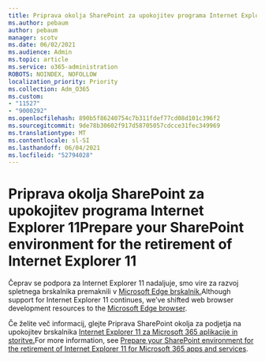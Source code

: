 ```yaml
---
title: Priprava okolja SharePoint za upokojitev programa Internet Explorer 11
ms.author: pebaum
author: pebaum
manager: scotv
ms.date: 06/02/2021
ms.audience: Admin
ms.topic: article
ms.service: o365-administration
ROBOTS: NOINDEX, NOFOLLOW
localization_priority: Priority
ms.collection: Adm_O365
ms.custom:
- "11527"
- "9000292"
ms.openlocfilehash: 890b5f86240754c7b311fdef77cd08d101c396f2
ms.sourcegitcommit: 9de78b30602f917d58705057cdcce31fec349969
ms.translationtype: MT
ms.contentlocale: sl-SI
ms.lasthandoff: 06/04/2021
ms.locfileid: "52794028"
---
```

# <a name="prepare-your-sharepoint-environment-for-the-retirement-of-internet-explorer-11"></a><span data-ttu-id="39158-102">Priprava okolja SharePoint za upokojitev programa Internet Explorer 11</span><span class="sxs-lookup"><span data-stu-id="39158-102">Prepare your SharePoint environment for the retirement of Internet Explorer 11</span></span>

<span data-ttu-id="39158-103">Čeprav se podpora za Internet Explorer 11 nadaljuje, smo vire za razvoj spletnega brskalnika premaknili v [Microsoft Edge brskalnik.](https://www.microsoft.com/edge/business)</span><span class="sxs-lookup"><span data-stu-id="39158-103">Although support for Internet Explorer 11 continues, we’ve shifted web browser development resources to the [Microsoft Edge browser](https://www.microsoft.com/edge/business).</span></span> 

<span data-ttu-id="39158-104">Če želite več informacij, glejte Priprava SharePoint okolja za podjetja na upokojitev brskalnika [Internet Explorer 11 za Microsoft 365 aplikacije in storitve.](/sharepoint/prepare-ie11)</span><span class="sxs-lookup"><span data-stu-id="39158-104">For more information, see [Prepare your SharePoint environment for the retirement of Internet Explorer 11 for Microsoft 365 apps and services](/sharepoint/prepare-ie11).</span></span>

